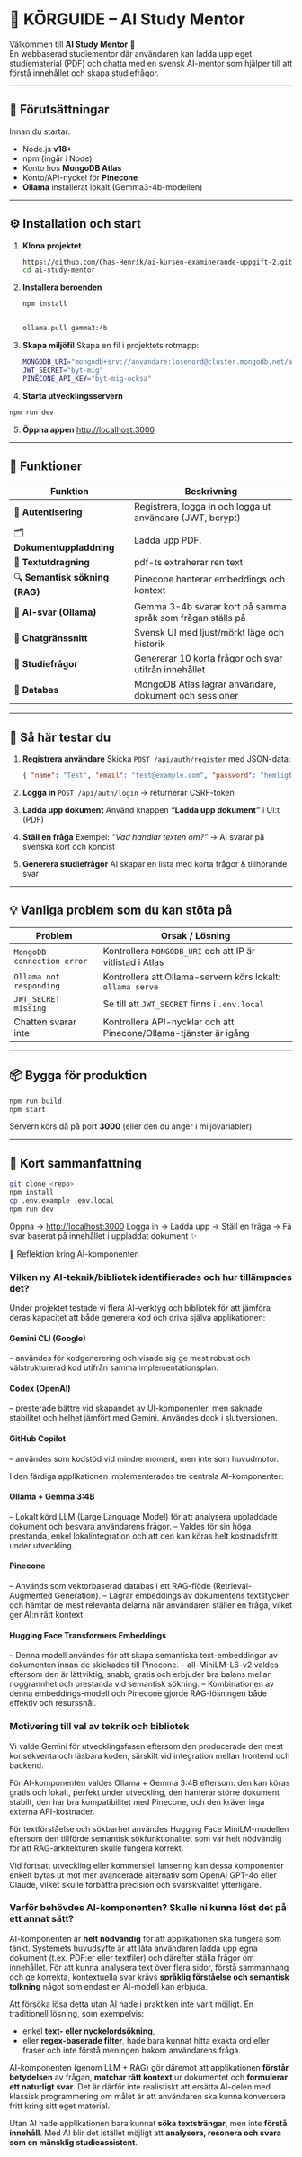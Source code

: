 # 🚀 KÖRGUIDE – AI Study Mentor

Välkommen till **AI Study Mentor** 👋  
En webbaserad studiementor där användaren kan ladda upp eget studiematerial (PDF) och chatta med en svensk AI-mentor som hjälper till att förstå innehållet och skapa studiefrågor.

---

## 🧩 Förutsättningar

Innan du startar:

- Node.js **v18+**
- npm (ingår i Node)
- Konto hos **MongoDB Atlas**
- Konto/API-nyckel för **Pinecone**
- **Ollama** installerat lokalt (Gemma3-4b-modellen)

---

## ⚙️ Installation och start

1. **Klona projektet**

   ```bash
   https://github.com/Chas-Henrik/ai-kursen-examinerande-uppgift-2.git
   cd ai-study-mentor
   ```

2. **Installera beroenden**

   ```bash
   npm install


   ollama pull gemma3:4b
   ```

3. **Skapa miljöfil**
   Skapa en fil i projektets rotmapp:
   ```bash
   MONGODB_URI="mongodb+srv://anvandare:losenord@cluster.mongodb.net/ai-study-mentor"
   JWT_SECRET="byt-mig"  
   PINECONE_API_KEY="byt-mig-ocksa"
   ````

5. **Starta utvecklingsservern**

```bash
npm run dev
````

5. **Öppna appen**
   [http://localhost:3000](http://localhost:3000)

---

## 🧠 Funktioner

| Funktion                       | Beskrivning                                                |
| ------------------------------ | ---------------------------------------------------------- |
| 👤 **Autentisering**           | Registrera, logga in och logga ut användare (JWT, bcrypt)  |
| 🗂️ **Dokumentuppladdning**     | Ladda upp PDF.                                             |
| 🧹 **Textutdragning**          | pdf-ts extraherar ren text                                 |
| 🔍 **Semantisk sökning (RAG)** | Pinecone hanterar embeddings och kontext                   |
| 🤖 **AI-svar (Ollama)**        | Gemma 3-4b svarar kort på samma språk som frågan ställs på |
| 💬 **Chatgränssnitt**          | Svensk UI med ljust/mörkt läge och historik                |
| 🧾 **Studiefrågor**            | Genererar 10 korta frågor och svar utifrån innehållet      |
| 💾 **Databas**                 | MongoDB Atlas lagrar användare, dokument och sessioner     |

---

## 🧪 Så här testar du

1. **Registrera användare**
   Skicka `POST /api/auth/register` med JSON-data:

   ```json
   { "name": "Test", "email": "test@example.com", "password": "hemligt" }
   ```

2. **Logga in**
   `POST /api/auth/login` → returnerar CSRF-token

3. **Ladda upp dokument**
   Använd knappen **“Ladda upp dokument”** i UI:t
   (PDF)

4. **Ställ en fråga**
   Exempel: _“Vad handlar texten om?”_
   → AI svarar på svenska kort och koncist

5. **Generera studiefrågor**
   AI skapar en lista med korta frågor & tillhörande svar

---

## 💡 Vanliga problem som du kan stöta på

| Problem                    | Orsak / Lösning                                                   |
| -------------------------- | ----------------------------------------------------------------- |
| `MongoDB connection error` | Kontrollera `MONGODB_URI` och att IP är vitlistad i Atlas         |
| `Ollama not responding`    | Kontrollera att Ollama-servern körs lokalt: `ollama serve`        |
| `JWT_SECRET missing`       | Se till att `JWT_SECRET` finns i `.env.local`                     |
| Chatten svarar inte        | Kontrollera API-nycklar och att Pinecone/Ollama-tjänster är igång |

---

## 📦 Bygga för produktion

```bash
npm run build
npm start
```

Servern körs då på port **3000** (eller den du anger i miljövariabler).

---

## 🏁 Kort sammanfattning

```bash
git clone <repo>
npm install
cp .env.example .env.local
npm run dev
```

Öppna → [http://localhost:3000](http://localhost:3000)
Logga in → Ladda upp → Ställ en fråga → Få svar baserat på innehållet i uppladdat dokument ✨


🧠 Reflektion kring AI-komponenten

### Vilken ny AI-teknik/bibliotek identifierades och hur tillämpades det?

Under projektet testade vi flera AI-verktyg och bibliotek för att jämföra deras kapacitet att både generera kod och driva själva applikationen:

#### Gemini CLI (Google) 
– användes för kodgenerering och visade sig ge mest robust och välstrukturerad kod utifrån samma implementationsplan.

#### Codex (OpenAI) 
– presterade bättre vid skapandet av UI-komponenter, men saknade stabilitet och helhet jämfört med Gemini. Användes dock i slutversionen. 

#### GitHub Copilot 
– användes som kodstöd vid mindre moment, men inte som huvudmotor.

I den färdiga applikationen implementerades tre centrala AI-komponenter:

#### Ollama + Gemma 3:4B
– Lokalt körd LLM (Large Language Model) för att analysera uppladdade dokument och besvara användarens frågor.
– Valdes för sin höga prestanda, enkel lokalintegration och att den kan köras helt kostnadsfritt under utveckling.

#### Pinecone
– Används som vektorbaserad databas i ett RAG-flöde (Retrieval-Augmented Generation).
– Lagrar embeddings av dokumentens textstycken och hämtar de mest relevanta delarna när användaren ställer en fråga, vilket ger AI:n rätt kontext.

#### Hugging Face Transformers Embeddings
– Denna modell användes för att skapa semantiska text-embeddingar av dokumenten innan de skickades till Pinecone.
– all-MiniLM-L6-v2 valdes eftersom den är lättviktig, snabb, gratis och erbjuder bra balans mellan noggrannhet och prestanda vid semantisk sökning.
– Kombinationen av denna embeddings-modell och Pinecone gjorde RAG-lösningen både effektiv och resurssnål.



### Motivering till val av teknik och bibliotek

Vi valde Gemini för utvecklingsfasen eftersom den producerade den mest konsekventa och läsbara koden, särskilt vid integration mellan frontend och backend.

För AI-komponenten valdes Ollama + Gemma 3:4B eftersom:
den kan köras gratis och lokalt, perfekt under utveckling,
den hanterar större dokument stabilt,
den har bra kompatibilitet med Pinecone,
och den kräver inga externa API-kostnader.

För textförståelse och sökbarhet användes Hugging Face MiniLM-modellen eftersom den tillförde semantisk sökfunktionalitet som var helt nödvändig för att RAG-arkitekturen skulle fungera korrekt.

Vid fortsatt utveckling eller kommersiell lansering kan dessa komponenter enkelt bytas ut mot mer avancerade alternativ som OpenAI GPT-4o eller Claude, vilket skulle förbättra precision och svarskvalitet ytterligare.



### Varför behövdes AI-komponenten? Skulle ni kunna löst det på ett annat sätt?

AI-komponenten är **helt nödvändig** för att applikationen ska fungera som tänkt. Systemets huvudsyfte är att låta användaren ladda upp egna dokument (t.ex. PDF:er eller textfiler) och därefter ställa frågor om innehållet. För att kunna analysera text över flera sidor, förstå sammanhang och ge korrekta, kontextuella svar krävs **språklig förståelse och semantisk tolkning** något som endast en AI-modell kan erbjuda.

Att försöka lösa detta utan AI hade i praktiken inte varit möjligt.
En traditionell lösning, som exempelvis:

* enkel **text- eller nyckelordsökning**,
* eller **regex-baserade filter**,
  hade bara kunnat hitta exakta ord eller fraser och inte förstå meningen bakom användarens fråga.

AI-komponenten (genom LLM + RAG) gör däremot att applikationen **förstår betydelsen** av frågan, **matchar rätt kontext** ur dokumentet och **formulerar ett naturligt svar**.
Det är därför inte realistiskt att ersätta AI-delen med klassisk programmering om målet är att användaren ska kunna konversera fritt kring sitt eget material.

Utan AI hade applikationen bara kunnat **söka textsträngar**, men inte **förstå innehåll**.
Med AI blir det istället möjligt att **analysera, resonera och svara som en mänsklig studieassistent**.


